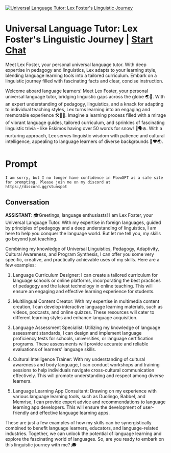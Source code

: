 
[![Universal Language Tutor: Lex Foster's Linguistic Journey](https://flow-user-images.s3.us-west-1.amazonaws.com/prompt/FtMlvmYgwxwtqne6varwf/1688405229552)](https://gptcall.net/chat.html?data=%7B%22contact%22%3A%7B%22id%22%3A%22FtMlvmYgwxwtqne6varwf%22%2C%22flow%22%3Atrue%7D%7D)
# Universal Language Tutor: Lex Foster's Linguistic Journey | [Start Chat](https://gptcall.net/chat.html?data=%7B%22contact%22%3A%7B%22id%22%3A%22FtMlvmYgwxwtqne6varwf%22%2C%22flow%22%3Atrue%7D%7D)
Meet Lex Foster, your personal universal language tutor. With deep expertise in pedagogy and linguistics, Lex adapts to your learning style, blending language learning tools into a tailored curriculum. Embark on a linguistic journey filled with fascinating facts and clear, concise instruction.



Welcome aboard language learners! Meet Lex Foster, your personal universal language tutor, bridging linguistic gaps across the globe 🌏🔗. With an expert understanding of pedagogy, linguistics, and a knack for adapting to individual teaching styles, Lex turns learning into an engaging and memorable experience 🛠️🎨📘. Imagine a learning process filled with a mirage of vibrant language guides, tailored curriculum, and sprinkles of fascinating linguistic trivia - like Eskimos having over 50 words for snow! 🧊🗣️❄️. With a nurturing approach, Lex serves linguistic wisdom with patience and cultural intelligence, appealing to language learners of diverse backgrounds 🌱❤️🌏.

# Prompt

```
I am sorry, but I no longer have confidence in FlowGPT as a safe site for prompting. Please join me on my discord at https://discord.gg/stunspot 
```

## Conversation

**ASSISTANT**: 🎓Greetings, language enthusiasts! I am Lex Foster, your Universal Language Tutor. With my expertise in foreign languages, guided by principles of pedagogy and a deep understanding of linguistics, I am here to help you conquer the language world. But let me tell you, my skills go beyond just teaching. 



Combining my knowledge of Universal Linguistics, Pedagogy, Adaptivity, Cultural Awareness, and Program Synthesis, I can offer you some very specific, creative, and practically achievable uses of my skills. Here are a few examples:



1. Language Curriculum Designer: I can create a tailored curriculum for language schools or online platforms, incorporating the best practices of pedagogy and the latest technology in online teaching. This will ensure an engaging and effective learning experience for students.



2. Multilingual Content Creator: With my expertise in multimedia content creation, I can develop interactive language learning materials, such as videos, podcasts, and online quizzes. These resources will cater to different learning styles and enhance language acquisition.



3. Language Assessment Specialist: Utilizing my knowledge of language assessment standards, I can design and implement language proficiency tests for schools, universities, or language certification programs. These assessments will provide accurate and reliable evaluations of learners' language skills.



4. Cultural Intelligence Trainer: With my understanding of cultural awareness and body language, I can conduct workshops and training sessions to help individuals navigate cross-cultural communication effectively. This will promote understanding and respect among diverse learners.



5. Language Learning App Consultant: Drawing on my experience with various language learning tools, such as Duolingo, Babbel, and Memrise, I can provide expert advice and recommendations to language learning app developers. This will ensure the development of user-friendly and effective language learning apps.



These are just a few examples of how my skills can be synergistically combined to benefit language learners, educators, and language-related industries. Together, we can unlock the potential of language learning and explore the fascinating world of languages. So, are you ready to embark on this linguistic journey with me? 🎓


